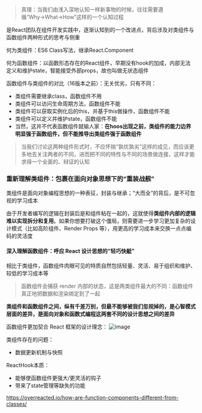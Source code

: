 > 真理：当我们由浅入深地认知一样新事物的时候，往往需要遵循“Why→What→How”这样的一个认知过程

是React团队在组件开发实践中，逐渐认知到的一个改进点，背后涉及对类组件与函数组件两种形式的思考与侧重

何为类组件：ES6 Class写法，继承React.Component

何为函数组件：以函数形态存在的React组件，早期没有hook的加成，内部无法定义和维护state，智能接受外部props，故也叫做无状态组件

函数组件与类组件的对比（16版本之前）：无关优劣，只有不同：
- 类组件需要继承class，函数组件不用
- 类组件可以访问生命周期方法，函数组件不能
- 类组件可以获取实例化后的this，并基于this做操作，函数组件不能
- 类组件可以定义并维护state，函数组件不能
- 当然，这并不代表函数组件就输人家：**在hoos出现之前，类组件的能力边界明显强于函数组件，但不能推导出类组件强于函数组件**

> 当我们讨论这两种组件形式时，不应怀揣“孰优孰劣”这样的成见，而应该更多地去关注两者的不同，进而把不同的特性与不同的场景做连接，这样才能求得一个全面的、辩证的认知


### 重新理解类组件：包裹在面向对象思想下的“重装战舰”

类组件是面向对象编程思想的一种表征，封装与继承；“大而全”的背后，是不可忽视的学习成本

由于开发者编写的逻辑在封装后是和组件粘在一起的，这就使得**类组件内部的逻辑难以实现拆分和复用**。如果你想要打破这个僵局，则需要进一步学习更加复杂的设计模式（比如高阶组件、Render Props 等），用更高的学习成本来交换一点点编码的灵活度


#### 深入理解函数组件：呼应 React 设计思想的“轻巧快艇”
相比于类组件，函数组件肉眼可见的特质自然包括轻量、灵活、易于组织和维护、较低的学习成本等

> 函数组件会捕获 render 内部的状态，这是两类组件最大的不同：函数组件真正地把数据和渲染绑定到了一起

**类组件和函数组件之间，纵有千差万别，但最不能够被我们忽视掉的，是心智模式层面的差异，是面向对象和函数式编程这两套不同的设计思想之间的差异**

函数组件更加契合 React 框架的设计理念：
![image](https://user-images.githubusercontent.com/53267289/126266612-c380d56b-fb72-4238-a6bc-4b93d7c9471d.png)

类组件存在的问题：
- 数据更新机制与快照


ReactHook本质：
- 能够使函数组件更强大/更灵活的钩子
- 带来了state管理等缺失的功能


https://overreacted.io/how-are-function-components-different-from-classes/
